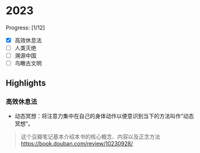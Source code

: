 # 2023

Progress: [1/12]

- [x] 高效休息法
- [ ] 人类灭绝
- [ ] 溯源中国
- [ ] 鸟瞰古文明

## Highlights

### 高效休息法

- 动态冥想：将注意力集中在自己的身体动作以便意识到当下的方法叫作“动态冥想”。

> 这个豆瓣笔记基本介绍本书的核心概念、内容以及正念方法 <https://book.douban.com/review/10230928/>
